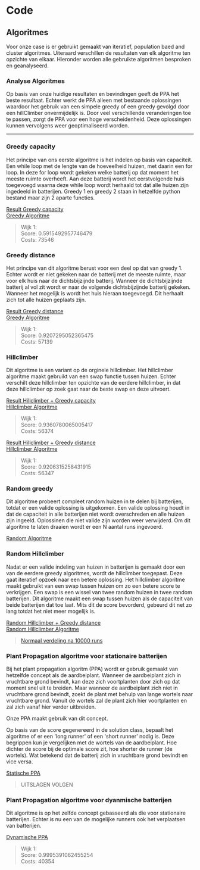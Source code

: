 # Code
## Algoritmes
Voor onze case is er gebruikt gemaakt van iteratief, population baed and cluster
algoritmes. Uiteraard verschillen de resultaten van elk algoritme ten opzichte
van elkaar. Hieronder worden alle gebruikte algoritmen besproken en geanalyseerd.

### Analyse Algoritmes

Op basis van onze huidige resultaten en bevindingen geeft de PPA het beste
resultaat. Echter werkt de PPA alleen met bestaande oplossingen waardoor het
gebruik van een simpele greedy of een greedy gevolgd door een hillClimber
onvermijdelijk is. Door veel verschillende veranderingen toe te passen,
zorgt de PPA voor een hoge verscheidenheid. Deze oplossingen kunnen vervolgens
weer geoptimaliseerd worden.


---
### Greedy capacity
Het principe van ons eerste algoritme is het indelen op basis van capaciteit.
Een while loop met de lengte van de hoeveelheid huizen, met daarin een for loop.
In deze for loop wordt gekeken welke batterij op dat moment het meeste ruimte
overheeft. Aan deze batterij wordt het eerstvolgende huis toegevoegd waarna
deze while loop wordt herhaald tot dat alle huizen zijn ingedeeld in batterijen.
Greedy 1 en greedy 2 staan in hetzelfde python bestand maar zijn 2 aparte
functies.  


[Result Greedy capacity](/resultaten/Images/Greedy1.png "Hyperlink")  
[Greedy Algoritme](/code/algorithmes/greedy.py "Hyperlink")

> Wijk 1:  
> Score: 0.5915492957746479  
> Costs: 73546


### Greedy distance
Het principe van dit algoritme berust voor een deel op dat van greedy 1.
Echter wordt er niet gekeken naar de batterij met de meeste ruimte, maar voor
elk huis naar de dichtsbijzijnde batterij. Wanneer de dichtsbijzijnde batterij
al vol zit wordt er naar de volgende dichtsbijzijnde batterij gekeken. Wanneer
het mogelijk is wordt het huis hieraan toegevoegd. Dit herhaalt zich tot alle
huizen geplaats zijn.  

[Result Greedy distance](/resultaten/Images/Greedy_2.png "Hyperlink")  
[Greedy Algoritme](/code/algorithmes/greedy.py "Hyperlink")

> Wijk 1:  
> Score: 0.9207295052365475   
> Costs: 57139


### Hillclimber
Dit algoritme is een variant op de orginele hillclimber. Het hillclimber
algoritme maakt gebruikt van een swap functie tussen huizen. Echter verschilt
deze hillclimber ten opzichte van de eerdere hillclimber, in dat deze
hillclimber op zoek gaat naar de beste swap en deze uitvoert.


[Result Hillclimber + Greedy capacity](/resultaten/Images/Greedy1+Hillclimber2.png "Hyperlink")  
[Hillclimber Algoritme](/code/algorithmes/hillclimber.py "Hyperlink")

> Wijk 1:  
> Score: 0.9360780065005417  
> Costs: 56374

[Result Hillclimber + Greedy distance](/resultaten/Images/greedy_2+hillclimber.png "Hyperlink")  
[Hillclimber Algoritme](/code/algorithmes/hillclimber.py "Hyperlink")

> Wijk 1:  
> Score: 0.9206315258431915  
> Costs: 56347


### Random greedy
Dit algoritme probeert compleet random huizen in te delen bij batterijen,
totdat er een valide oplossing is uitgekomen. Een valide oplossing houdt in dat
de capaciteit in alle batterijen niet wordt overschreden en alle huizen zijn
ingeeld. Oplossinen die niet valide zijn worden weer verwijderd. Om dit
algoritme te laten draaien wordt er een N aantal runs ingevoerd.  

[Random Algoritme](/code/algorithmes/random_greedy.py "Hyperlink")


### Random Hillclimber
Nadat er een valide indeling van huizen in batterijen is gemaakt door een van
de eerdere greedy algoritmes, wordt de hillclimber toegepast. Deze gaat
iteratief opzoek naar een betere oplossing. Het hillclimber algoritme maakt
gebruikt van een swap tussen huizen om zo een betere score te verkrijgen.
Een swap is een wissel van twee random huizen in twee random batterijen.
Dit algoritme maakt een swap tussen huizen als de capaciteit van beide
batterijen dat toe laat. Mits dit de score bevorderd, gebeurd dit net zo lang
totdat het niet meer mogelijk is.

[Random Hillclimber + Greedy distance](/resultaten/Images/greedy_2+randomhillclimber.png "Hyperlink")  
[Random Hillclimber Algoritme](/code/algorithmes/randomHillclimber.py "Hyperlink")

> [Normaal verdeling na 10000 runs](/resultaten/Images/randomgreedy+hc,10000_runs.png "Hyperlink")

### Plant Propagation algoritme voor stationaire batterijen


Bij het plant propagation algoritm (PPA) wordt er gebruik gemaakt van hetzelfde
concept als de aardbeiplant. Wanneer de aardbeiplant zich in vruchtbare grond
bevindt, kan deze zich voortplanten door zich op dat moment snel uit te breiden.
Maar wanneer de aardbeiplant zich niet in vruchtbare grond bevindt, zoekt de
plant met behulp van lange wortels naar vruchtbare grond. Vanuit de wortels zal
de plant zich hier voortplanten en zal zich vanaf hier verder uitbreiden.

Onze PPA maakt gebruik van dit concept.

Op basis van de score gegenereerd in de solution class, bepaalt het algoritme
of er een 'long runner' of een 'short runner' nodig is. Deze begrippen kun je
vergelijken met de wortels van de aardbeiplant. Hoe dichter de score
bij de optimale score zit, hoe shorter de runner (de wortels). Wat betekend dat
de batterij zich in vruchtbare grond bevindt en vice versa.  

[Statische PPA](/code/algorithmes/PPA.py "Hyperlink")


> UITSLAGEN VOLGEN

### Plant Propagation algoritme voor dyanmische batterijen


Dit algoritme is op het zelfde concept gebasseerd als die voor stationaire
batterijen. Echter is nu een van de mogelijke runners ook het verplaatsen van
batterijen.  

[Dynamische PPA](/code/algorithmes/place_battery_PPA.py "Hyperlink")


> Wijk 1:  
> Score: 0.9995391062455254  
> Costs: 40354
